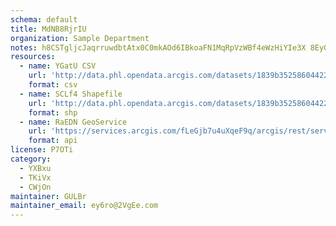 ```yaml
---
schema: default
title: MdNB8RjrIU 
organization: Sample Department 
notes: h8CSTgljcJaqrruwdbtAtx0C0mkAOd6IBkoaFN1MqRpVzWBf4eWzHiYIe3X 8EyGi1fs7GyFJj3m5D b5Zv49SshDoLnQ9ZRQYvw 
resources:
  - name: YGatU CSV
    url: 'http://data.phl.opendata.arcgis.com/datasets/1839b35258604422b0b520cbb668df0d_0.csv'
    format: csv
  - name: SCLf4 Shapefile
    url: 'http://data.phl.opendata.arcgis.com/datasets/1839b35258604422b0b520cbb668df0d_0.zip'
    format: shp
  - name: RaEDN GeoService
    url: 'https://services.arcgis.com/fLeGjb7u4uXqeF9q/arcgis/rest/services/Air_Monitoring_Stations/FeatureServer/0/query'
    format: api
license: P7OTi 
category:
  - YXBxu 
  - TKiVx 
  - CWjOn 
maintainer: GULBr  
maintainer_email: ey6ro@2VgEe.com
---
```


